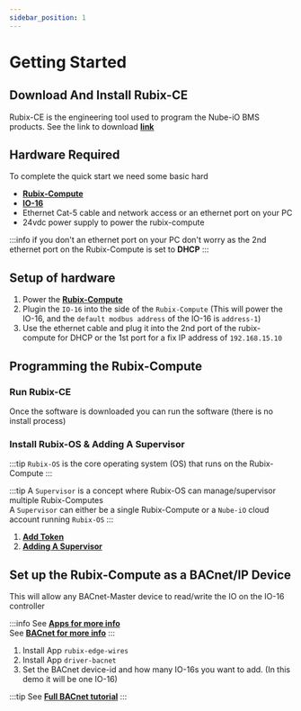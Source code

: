 ```yaml
---
sidebar_position: 1
---
```


# Getting Started

## Download And Install Rubix-CE
Rubix-CE is the engineering tool used to program the Nube-iO BMS products. See the link to download [**link**](../rubix-ce/setup/download.md)


## Hardware Required
To complete the quick start we need some basic hard
- [**Rubix-Compute**](../hardware/controllers/supervisors/rubix-compute/overview.md)
- [**IO-16**](../hardware/controllers/io-controllers/IO-16/overview.md)
- Ethernet Cat-5 cable and network access or an ethernet port on your PC
- 24vdc power supply to power the rubix-compute


:::info
if you don't an ethernet port on your PC don't worry as the 2nd ethernet port on the Rubix-Compute is set to **DHCP**
:::


## Setup of hardware

1. Power the [**Rubix-Compute**](../hardware/controllers/supervisors/rubix-compute/overview.md)
2. Plugin the `IO-16` into the side of the `Rubix-Compute` (This will power the IO-16, and the `default modbus address` of the IO-16 is `address-1`)
3. Use the ethernet cable and plug it into the 2nd port of the rubix-compute for DHCP or the 1st port for a fix IP address of `192.168.15.10`

## Programming the Rubix-Compute
### Run Rubix-CE
Once the software is downloaded you can run the software (there is no install process)

### Install Rubix-OS & Adding A Supervisor

:::tip
`Rubix-OS` is the core operating system (OS) that runs on the Rubix-Compute
:::

:::tip
A `Supervisor` is a concept where Rubix-OS can manage/supervisor multiple Rubix-Computes <br/>
A `Supervisor` can either be a single Rubix-Compute or a `Nube-iO` cloud account running `Rubix-OS`
:::

1. [**Add Token**](../rubix-ce/setup/getting-started.md#add-token)
2. [**Adding A Supervisor**](../rubix-ce/setup/supervisor.md)

## Set up the Rubix-Compute as a BACnet/IP Device
This will allow any BACnet-Master device to read/write the IO on the IO-16 controller

:::info
See [**Apps for more info**](../rubix-ce/setup/apps.md) <br/>
See [**BACnet for more info**](../rubix-ce/drivers/bacnet/bacnet-server/bacnet-server.md) 
:::

1. Install App `rubix-edge-wires`
2. Install App `driver-bacnet`
3. Set the BACnet device-id and how many IO-16s you want to add. (In this demo it will be one IO-16)


:::tip
See [**Full BACnet tutorial**](bacnet-device.md)
:::